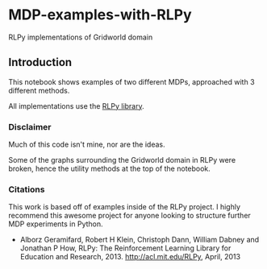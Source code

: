# MDP-examples-with-RLPy
RLPy implementations of Gridworld domain

## Introduction

This notebook shows examples of two different MDPs, approached with 3 different methods.

All implementations use the [RLPy library](https://github.com/rlpy/rlpy).


### Disclaimer

Much of this code isn't mine, nor are the ideas.

Some of the graphs surrounding the Gridworld domain in RLPy were broken, hence the utility methods at the top of the notebook.


### Citations

This work is based off of examples inside of the RLPy project. I highly recommend this awesome project for anyone looking to structure further MDP experiments in Python.

* Alborz Geramifard, Robert H Klein, Christoph Dann, William Dabney and Jonathan P How, RLPy: The Reinforcement Learning Library for Education and Research, 2013. http://acl.mit.edu/RLPy, April, 2013